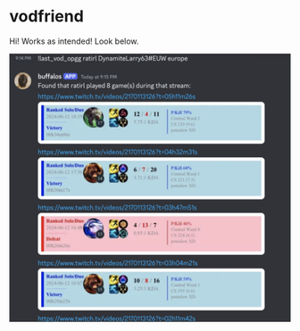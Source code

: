 # vodfriend


Hi! Works as intended! Look below.


![image](https://github.com/robingould/vodfriend/blob/main/testing.png)
